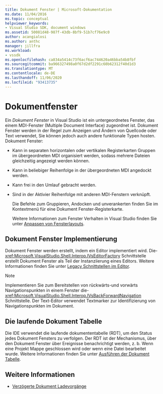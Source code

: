 ```yaml
---
title: Dokument Fenster | Microsoft-Dokumentation
ms.date: 11/04/2016
ms.topic: conceptual
helpviewer_keywords:
- Visual Studio SDK, document windows
ms.assetid: 50081d48-987f-43db-8bf9-51b7cf76e9c0
author: acangialosi
ms.author: anthc
manager: jillfra
ms.workload:
- vssdk
ms.openlocfilehash: ca834a5414c73f6acf6ac744620a46bba54b8fbf
ms.sourcegitcommit: ba966327498a0f67d2df2291c60b62312f40d1d3
ms.translationtype: MT
ms.contentlocale: de-DE
ms.lasthandoff: 11/06/2020
ms.locfileid: "93413735"
---
```

# <a name="document-windows"></a>Dokumentfenster
Ein *Dokument Fenster* in Visual Studio ist ein untergeordnetes Fenster, das einem MDI-Fenster (Multiple Document Interface) zugeordnet ist. Dokument Fenster werden in der Regel zum Anzeigen und Ändern von Quellcode oder Text verwendet, Sie können jedoch auch andere funktionale Typen hosten. Dokument Fenster:

- Kann in separaten horizontalen oder vertikalen Registerkarten Gruppen im übergeordneten MDI organisiert werden, sodass mehrere Dateien gleichzeitig angezeigt werden können.

- Kann in beliebiger Reihenfolge in der übergeordneten MDI angedockt werden.

- Kann frei in den Umlauf gebracht werden.

- Sind in der Aktivier Reihenfolge mit anderen MDI-Fenstern verknüpft.

  Die Befehle zum Gruppieren, Andocken und unverankerten finden Sie im Kontextmenü für eine Dokument Fenster-Registerkarte.

  Weitere Informationen zum Fenster Verhalten in Visual Studio finden Sie unter [Anpassen von Fensterlayouts](../../ide/customizing-window-layouts-in-visual-studio.md).

## <a name="document-window-implementation"></a>Dokument Fenster Implementierung
 Dokument Fenster werden erstellt, indem ein Editor implementiert wird. Die- <xref:Microsoft.VisualStudio.Shell.Interop.IVsEditorFactory> Schnittstelle erstellt Dokument Fenster als Teil der Instanziierung eines Editors. Weitere Informationen finden Sie unter [Legacy Schnittstellen im Editor](/previous-versions/visualstudio/visual-studio-2015/extensibility/legacy-interfaces-in-the-editor?preserve-view=true&view=vs-2015).

> [!NOTE]
> Implementieren Sie zum Bereitstellen von rückwärts-und vorwärts Navigationspunkten in einem Fenster die- <xref:Microsoft.VisualStudio.Shell.Interop.IVsBackForwardNavigation> Schnittstelle. Der Text-Editor verwendet Textmarker zur Identifizierung von Navigationspunkten im Dokument.

## <a name="the-running-document-table"></a>Die laufende Dokument Tabelle
 Die IDE verwendet die laufende dokumententabelle (RDT), um den Status jedes Dokument Fensters zu verfolgen. Der RDT ist der Mechanismus, über den Dokument Fenster über Ereignisse benachrichtigt werden, z. b. Wenn eine Projekt Mappe geschlossen wird oder wenn eine Datei bearbeitet wurde. Weitere Informationen finden Sie unter [Ausführen der Dokument Tabelle](../../extensibility/internals/running-document-table.md).

## <a name="see-also"></a>Weitere Informationen
- [Verzögerte Dokument Ladevorgänge](../../extensibility/internals/delayed-document-loading.md)